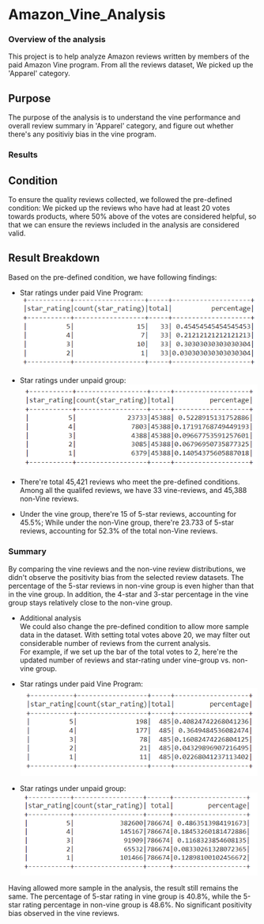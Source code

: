 # Amazon_Vine_Analysis
### Overview of the analysis
This project is to help analyze Amazon reviews written by members of the paid Amazon Vine program. From all the reviews dataset, We picked up the 'Apparel' category. 
## Purpose
The purpose of the analysis is to understand the vine performance and overall review summary in 'Apparel' category, and figure out whether there's any positiviy bias in the vine program.

### Results
## Condition
To ensure the quality reviews collected, we followed the pre-defined condition: We picked up the reviews who have had at least 20 votes towards products, where 50% above of the votes are considered helpful, so that we can ensure the reviews included in the analysis are considered valid.

## Result Breakdown
Based on the pre-defined condition, we have following findings:
- Star ratings under paid Vine Program:
![paid_vine_group](paid_vine_group.png)

- Star ratings under unpaid group:
![unpaid_vine_group](unpaid_vine_group.png)

- There're total 45,421 reviews who meet the pre-defined conditions. Among all the qualifed reviews, we have 33 vine-reviews, and 45,388 non-Vine reviews. 
- Under the vine group, there're 15 of 5-star reviews, accounting for 45.5%; While under the non-Vine group, there're 23.733 of 5-star reviews, accounting for 52.3% of the total non-Vine reviews.

### Summary
By comparing the vine reviews and the non-vine review distributions, we didn't observe the positivity bias from the selected review datasets. The percentage of the 5-star reviews in non-vine group is even higher than that in the vine group. In addition, the 4-star and 3-star percentage in the vine group stays relatively close to the non-vine group. 
- Additional analysis
<br> We could also change the pre-defined condition to allow more sample data in the dataset. With setting total votes above 20, we may filter out considerable number of reviews from the current analysis. 
<br> For example, if we set up the bar of the total votes to 2, here're the updated number of reviews and star-rating under vine-group vs. non-vine group.

- Star ratings under paid Vine Program:
![Updated_paid_vine_group](paid_vine_group_2.png)

- Star ratings under unpaid group:
![Updated_unpaid_vine_group](unpaid_vine_group_2.png)

Having allowed more sample in the analysis, the result still remains the same. The percentage of 5-star rating in vine group is 40.8%, while the 5-star rating percentage in non-vine group is 48.6%. No significant positivity bias observed in the vine reviews.